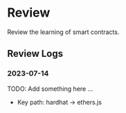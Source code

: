# Review 

Review the learning of smart contracts.

## Review Logs

### 2023-07-14

TODO: Add something here ...

- Key path: hardhat -> ethers.js
